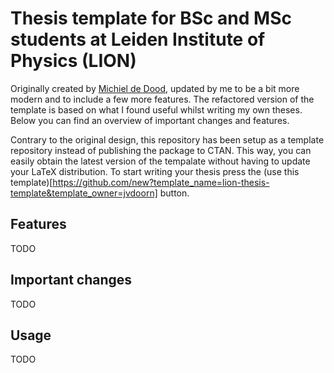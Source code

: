 # Thesis template for BSc and MSc students at Leiden Institute of Physics (LION)
Originally created by [Michiel de Dood](https://github.com/mdedood/lion-msc), updated by me to be a bit more modern and to include a few more features. The refactored version of the template is based on what I found useful whilst writing my own theses. Below you can find an overview of important changes and features.

Contrary to the original design, this repository has been setup as a template repository instead of publishing the package to CTAN. This way, you can easily obtain the latest version of the tempalate without having to update your LaTeX distribution. To start writing your thesis press the (use this template)[https://github.com/new?template_name=lion-thesis-template&template_owner=jvdoorn] button.

## Features
TODO

## Important changes
TODO

## Usage
TODO
